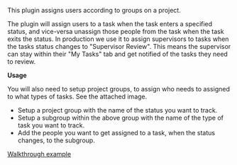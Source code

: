 This plugin assigns users according to groups on a project.

The plugin will assign users to a task when the task enters a specified
status, and vice-versa unassign those people from the task when the task
exits the status. In production we use it to assign supervisors to tasks
when the tasks status changes to "Supervisor Review". This means the
supervisor can stay within their "My Tasks" tab and get notified of the
tasks they need to review.

**Usage**

You will also need to setup project groups, to assign who needs to
assigned to what types of tasks. See the attached image.

- Setup a project group with the name of the status you want to track.
- Setup a subgroup within the above group with the name of the type of
task you want to track.
- Add the people you want to get assigned to a task, when the status
changes, to the subgroup.

[Walkthrough example](https://youtu.be/ZR53sGj1k_k)
